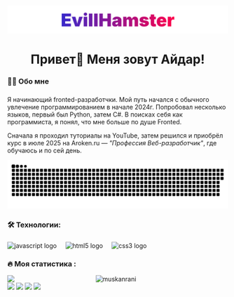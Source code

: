 <div align="center">
   <img src="/name.svg" />
</div>

###

<h1 align="center">Привет👋 Меня зовут Айдар!</h1>

###

<h3 align="left">👩‍💻  Обо мне</h3>

###

<p alight="left" > 
  Я начинающий fronted-разработчки. Мой путь начался с обычного увлечение программированием в начале 2024г. Попробовал несколько языков, первый был Python, затем C#. В поисках себя как программиста, я понял, что мне больше по душе Fronted.</p> 
<p alight="left">
  Сначала я проходил туториалы на YouTube, затем решился и приобрёл курс в июле 2025 на Aroken.ru — <i>"Профессия Веб-разработчик"</i>, где обучаюсь и по сей день.
</p> 

<p align="center">
 <img width="600" src="assets/github-snake.svg" alt="snake"/>
</p>

<h3 align="left">🛠 Технологии:</h3>

###

<div align="left">
  <img src="https://cdn.jsdelivr.net/gh/devicons/devicon/icons/javascript/javascript-original.svg" height="40" alt="javascript logo"  />
  <img width="12" />
  <img src="https://cdn.jsdelivr.net/gh/devicons/devicon/icons/html5/html5-original.svg" height="40" alt="html5 logo"  />
  <img width="12" />
  <img src="https://cdn.jsdelivr.net/gh/devicons/devicon/icons/css3/css3-original.svg" height="40" alt="css3 logo"  />
  <img width="12" />
</div>

###

<h3 align="left">🔥   Моя статистика :</h3>

<a href="https://github.com/muskanrani/github-readme-stats"><img align="left" width="40%" src="https://github-readme-stats.vercel.app/api/top-langs/?username=EvillHamster&layout=compact&theme=tokyonight" /></a>
<img width="55%" src="https://github-readme-streak-stats.herokuapp.com/?user=EvillHamster&theme=tokyonight" alt="muskanrani" />
<br/>
<img src="https://visitor-badge.laobi.icu/badge?page_id=EvillHamster.EvillHamster&"  />
![](https://komarev.com/ghpvc/?username=EvillHamste&color=brightgreen)
![](https://visitor-badge.glitch.me/badge?page_id=EvillHamster.EvillHamster)
<img src="https://img.shields.io/github/forks/EvillHamster/EvillHamster?style=social"></img>

